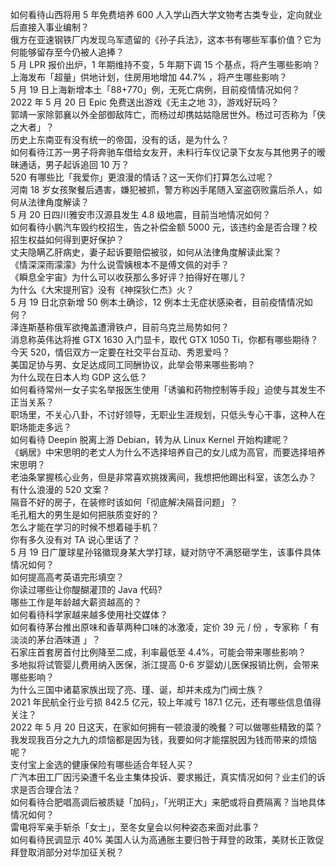如何看待山西将用 5 年免费培养 600 人入学山西大学文物考古类专业，定向就业后直接入事业编制？  
俄方在亚速钢铁厂内发现乌军遗留的《孙子兵法》，这本书有哪些军事价值？它为何能够留存至今仍被人追捧？  
5 月 LPR 报价出炉，1 年期维持不变，5 年期下调 15 个基点，将产生哪些影响？  
上海发布「超量」供地计划，住房用地增加 44.7% ，将产生哪些影响？  
5 月 19 日上海新增本土「88+770」例，无死亡病例，目前疫情情况如何？  
2022 年 5 月 20 日 Epic 免费送出游戏《无主之地 3》，游戏好玩吗？  
郭靖一家除郭襄以外全部御敌阵亡，而杨过却携姑姑隐居世外。杨过可否称为「侠之大者」？  
历史上东南亚有没有统一的帝国，没有的话，是为什么？  
如何看待江苏一男子将奔驰车借给女友开，未料行车仪记录下女友与其他男子的暧昧通话，男子起诉追回 10 万？  
520 有哪些比「我爱你」更浪漫的情话？这一天你们打算怎么过呢？  
河南 18 岁女孩聚餐后遇害，嫌犯被抓，警方称凶手尾随入室盗窃败露后杀人，如何从法律角度解读？  
5 月 20 日四川雅安市汉源县发生 4.8 级地震，目前当地情况如何？  
如何看待小鹏汽车毁约校招生，告之补偿金额 5000 元，该违约金是否合理？校招生权益如何得到更好保护？  
丈夫隐瞒乙肝病史，妻子起诉要赔偿被驳，如何从法律角度解读此案？  
《情深深雨濛濛》为什么说雪姨根本不是傅文佩的对手？  
《瞬息全宇宙》为什么可以收获那么多好评？拍得好在哪儿？  
为什么《大宋提刑官》没有《神探狄仁杰》火？  
5 月 19 日北京新增 50 例本土确诊，12 例本土无症状感染者，目前疫情情况如何？  
泽连斯基称俄军欲掩盖遭滑铁卢，目前乌克兰局势如何？  
消息称英伟达将推 GTX 1630 入门显卡，取代 GTX 1050 Ti，你都有哪些期待？  
今天 520，情侣双方一定要在社交平台互动、秀恩爱吗？  
美国足协与男、女足达成同工同酬协议，此举会带来哪些影响？  
为什么现在日本人均 GDP 这么低？  
如何看待常州一女子实名举报医生使用「诱骗和药物控制等手段」迫使与其发生不正当关系？  
职场里，不关心八卦，不讨好领导，无职业生涯规划，只低头专心干事，这种人在职场能走多远？  
如何看待 Deepin 脱离上游 Debian，转为从 Linux Kernel 开始构建呢？  
《蜗居》中宋思明的老丈人为什么不选择培养自己的女儿成为高官，而要选择培养宋思明？  
老油条掌握核心业务，但是非常喜欢挑拨离间，我想把他踢出科室，该怎么办？  
有什么浪漫的 520 文案？  
隔音不好的房子，在装修时该如何「彻底解决隔音问题」？  
毛孔粗大的男生是如何把肤质变好的？  
怎么才能在学习的时候不想着碰手机？  
你有多久没有对 TA 说心里话了？  
5 月 19 日广厦球星孙铭徽现身某大学打球，疑对防守不满怒砸学生，该事件具体情况如何？  
如何提高高考英语完形填空？  
你读过哪些让你醍醐灌顶的 Java 代码?  
哪些工作是年龄越大薪资越高的？  
如何看待科学家越来越多使用社交媒体？  
如何看待茅台推出原味和香草两种口味的冰激凌，定价 39 元 / 份 ，专家称「 有淡淡的茅台酒味道 」？  
石家庄首套房首付比例降至二成，利率最低至 4.4%，可能会带来哪些影响？  
多地拟将试管婴儿费用纳入医保，浙江提高 0-6 岁婴幼儿医保报销比例，会带来哪些影响？  
为什么三国中诸葛家族出现了亮、瑾、诞，却并未成为门阀士族？  
2021 年民航全行业亏损 842.5 亿元，较上年减亏 187.1 亿元，还有哪些信息值得关注？  
2022 年 5 月 20 日这天，在家如何拥有一顿浪漫的晚餐？可以做哪些精致的菜？  
我发现我百分之九九的烦恼都是因为钱，我要如何才能摆脱因为钱而带来的烦恼呢？  
支付宝上金选的健康保险有哪些适合年轻人买？  
广汽本田工厂因污染遭千名业主集体投诉、要求搬迁，真实情况如何？业主们的诉求是否合理合法？  
如何看待合肥唱高调后被质疑「加码」，「光明正大」来肥或将自费隔离？当地具体情况如何？  
雷电将军亲手斩杀「女士」，至冬女皇会以何种姿态来面对此事？  
如何看待民调显示 40% 美国人认为高通胀主要归咎于拜登的政策，美财长正敦促拜登取消部分对华加征关税？  
